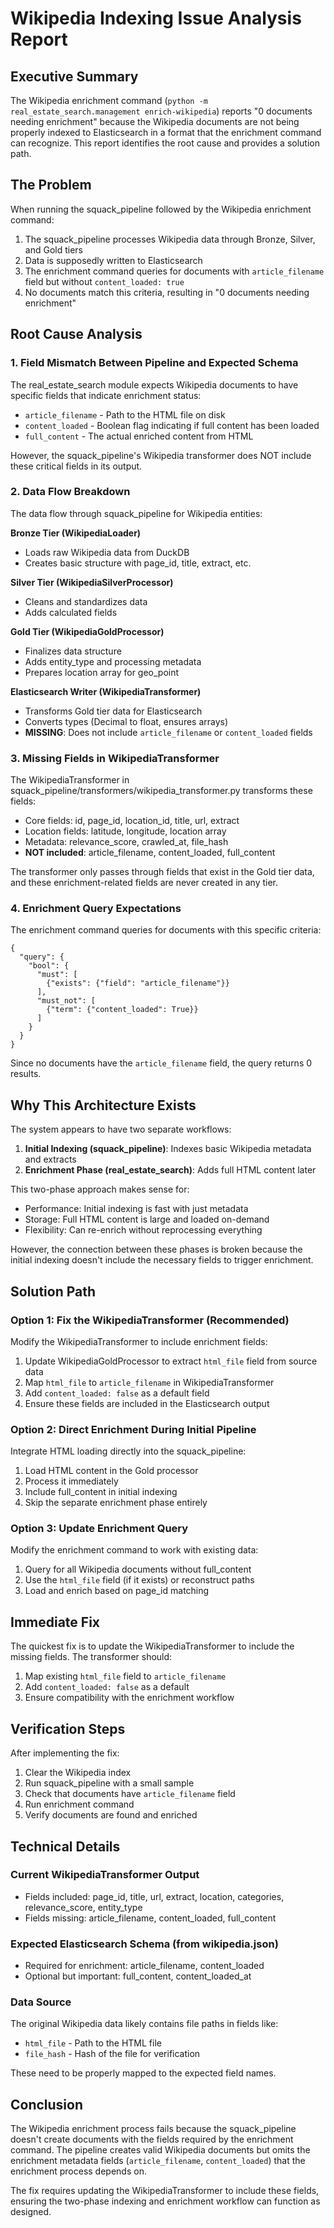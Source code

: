 # Wikipedia Indexing Issue Analysis Report

## Executive Summary

The Wikipedia enrichment command (`python -m real_estate_search.management enrich-wikipedia`) reports "0 documents needing enrichment" because the Wikipedia documents are not being properly indexed to Elasticsearch in a format that the enrichment command can recognize. This report identifies the root cause and provides a solution path.

## The Problem

When running the squack_pipeline followed by the Wikipedia enrichment command:
1. The squack_pipeline processes Wikipedia data through Bronze, Silver, and Gold tiers
2. Data is supposedly written to Elasticsearch 
3. The enrichment command queries for documents with `article_filename` field but without `content_loaded: true`
4. No documents match this criteria, resulting in "0 documents needing enrichment"

## Root Cause Analysis

### 1. Field Mismatch Between Pipeline and Expected Schema

The real_estate_search module expects Wikipedia documents to have specific fields that indicate enrichment status:
- `article_filename` - Path to the HTML file on disk
- `content_loaded` - Boolean flag indicating if full content has been loaded
- `full_content` - The actual enriched content from HTML

However, the squack_pipeline's Wikipedia transformer does NOT include these critical fields in its output.

### 2. Data Flow Breakdown

The data flow through squack_pipeline for Wikipedia entities:

**Bronze Tier (WikipediaLoader)**
- Loads raw Wikipedia data from DuckDB
- Creates basic structure with page_id, title, extract, etc.

**Silver Tier (WikipediaSilverProcessor)**
- Cleans and standardizes data
- Adds calculated fields

**Gold Tier (WikipediaGoldProcessor)**  
- Finalizes data structure
- Adds entity_type and processing metadata
- Prepares location array for geo_point

**Elasticsearch Writer (WikipediaTransformer)**
- Transforms Gold tier data for Elasticsearch
- Converts types (Decimal to float, ensures arrays)
- **MISSING**: Does not include `article_filename` or `content_loaded` fields

### 3. Missing Fields in WikipediaTransformer

The WikipediaTransformer in squack_pipeline/transformers/wikipedia_transformer.py transforms these fields:
- Core fields: id, page_id, location_id, title, url, extract
- Location fields: latitude, longitude, location array
- Metadata: relevance_score, crawled_at, file_hash
- **NOT included**: article_filename, content_loaded, full_content

The transformer only passes through fields that exist in the Gold tier data, and these enrichment-related fields are never created in any tier.

### 4. Enrichment Query Expectations

The enrichment command queries for documents with this specific criteria:
```
{
  "query": {
    "bool": {
      "must": [
        {"exists": {"field": "article_filename"}}
      ],
      "must_not": [
        {"term": {"content_loaded": True}}
      ]
    }
  }
}
```

Since no documents have the `article_filename` field, the query returns 0 results.

## Why This Architecture Exists

The system appears to have two separate workflows:

1. **Initial Indexing (squack_pipeline)**: Indexes basic Wikipedia metadata and extracts
2. **Enrichment Phase (real_estate_search)**: Adds full HTML content later

This two-phase approach makes sense for:
- Performance: Initial indexing is fast with just metadata
- Storage: Full HTML content is large and loaded on-demand
- Flexibility: Can re-enrich without reprocessing everything

However, the connection between these phases is broken because the initial indexing doesn't include the necessary fields to trigger enrichment.

## Solution Path

### Option 1: Fix the WikipediaTransformer (Recommended)

Modify the WikipediaTransformer to include enrichment fields:

1. Update WikipediaGoldProcessor to extract `html_file` field from source data
2. Map `html_file` to `article_filename` in WikipediaTransformer
3. Add `content_loaded: false` as a default field
4. Ensure these fields are included in the Elasticsearch output

### Option 2: Direct Enrichment During Initial Pipeline

Integrate HTML loading directly into the squack_pipeline:

1. Load HTML content in the Gold processor
2. Process it immediately
3. Include full_content in initial indexing
4. Skip the separate enrichment phase entirely

### Option 3: Update Enrichment Query

Modify the enrichment command to work with existing data:

1. Query for all Wikipedia documents without full_content
2. Use the `html_file` field (if it exists) or reconstruct paths
3. Load and enrich based on page_id matching

## Immediate Fix

The quickest fix is to update the WikipediaTransformer to include the missing fields. The transformer should:

1. Map existing `html_file` field to `article_filename`
2. Add `content_loaded: false` as a default
3. Ensure compatibility with the enrichment workflow

## Verification Steps

After implementing the fix:

1. Clear the Wikipedia index
2. Run squack_pipeline with a small sample
3. Check that documents have `article_filename` field
4. Run enrichment command
5. Verify documents are found and enriched

## Technical Details

### Current WikipediaTransformer Output
- Fields included: page_id, title, url, extract, location, categories, relevance_score, entity_type
- Fields missing: article_filename, content_loaded, full_content

### Expected Elasticsearch Schema (from wikipedia.json)
- Required for enrichment: article_filename, content_loaded
- Optional but important: full_content, content_loaded_at

### Data Source
The original Wikipedia data likely contains file paths in fields like:
- `html_file` - Path to the HTML file
- `file_hash` - Hash of the file for verification

These need to be properly mapped to the expected field names.

## Conclusion

The Wikipedia enrichment process fails because the squack_pipeline doesn't create documents with the fields required by the enrichment command. The pipeline creates valid Wikipedia documents but omits the enrichment metadata fields (`article_filename`, `content_loaded`) that the enrichment process depends on.

The fix requires updating the WikipediaTransformer to include these fields, ensuring the two-phase indexing and enrichment workflow can function as designed.